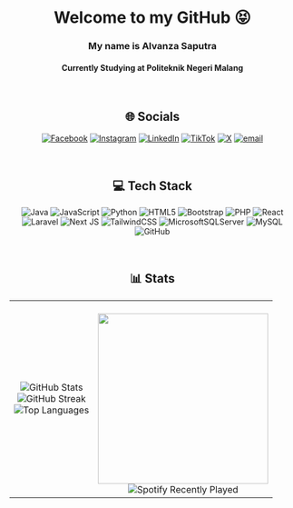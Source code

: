 <h1 align="center">
Welcome to my GitHub 😝
</h1>

<div align="center">
  
  ### My name is Alvanza Saputra
  #### Currently Studying at Politeknik Negeri Malang
  
</div>

<br>

<div align="center">
  
  ## 🌐 Socials
  [![Facebook](https://img.shields.io/badge/Facebook-%231877F2.svg?logo=Facebook&logoColor=white)](https://facebook.com/alvanza.saputra.9)
  [![Instagram](https://img.shields.io/badge/Instagram-%23E4405F.svg?logo=Instagram&logoColor=white)](https://instagram.com/alvnzzz_)
  [![LinkedIn](https://img.shields.io/badge/LinkedIn-%230077B5.svg?logo=linkedin&logoColor=white)](https://linkedin.com/in/alvnz)
  [![TikTok](https://img.shields.io/badge/TikTok-%23000000.svg?logo=TikTok&logoColor=white)](https://tiktok.com/@bukanalvan11)
  [![X](https://img.shields.io/badge/X-black.svg?logo=X&logoColor=white)](https://x.com/alvnzzz_)
  [![email](https://img.shields.io/badge/Email-D14836?logo=gmail&logoColor=white)](mailto:alvanzasaputra123734@gmail.com)
  
</div>

<br>

<div align="center">
  
  ## 💻 Tech Stack
  ![Java](https://img.shields.io/badge/java-%23ED8B00.svg?style=for-the-badge&logo=openjdk&logoColor=white)
  ![JavaScript](https://img.shields.io/badge/javascript-%23323330.svg?style=for-the-badge&logo=javascript&logoColor=%23F7DF1E)
  ![Python](https://img.shields.io/badge/python-3670A0?style=for-the-badge&logo=python&logoColor=ffdd54)
  ![HTML5](https://img.shields.io/badge/html5-%23E34F26.svg?style=for-the-badge&logo=html5&logoColor=white)
  ![Bootstrap](https://img.shields.io/badge/bootstrap-%238511FA.svg?style=for-the-badge&logo=bootstrap&logoColor=white)
  ![PHP](https://img.shields.io/badge/php-%23777BB4.svg?style=for-the-badge&logo=php&logoColor=white)
  ![React](https://img.shields.io/badge/react-%2320232a.svg?style=for-the-badge&logo=react&logoColor=%2361DAFB)
  ![Laravel](https://img.shields.io/badge/laravel-%23FF2D20.svg?style=for-the-badge&logo=laravel&logoColor=white)
  ![Next JS](https://img.shields.io/badge/Next-black?style=for-the-badge&logo=next.js&logoColor=white)
  ![TailwindCSS](https://img.shields.io/badge/tailwindcss-%2338B2AC.svg?style=for-the-badge&logo=tailwind-css&logoColor=white)
  ![MicrosoftSQLServer](https://img.shields.io/badge/Microsoft%20SQL%20Server-CC2927?style=for-the-badge&logo=microsoft%20sql%20server&logoColor=white)
  ![MySQL](https://img.shields.io/badge/mysql-4479A1.svg?style=for-the-badge&logo=mysql&logoColor=white)
  ![GitHub](https://img.shields.io/badge/github-%23121011.svg?style=for-the-badge&logo=github&logoColor=white)
  
</div>  

<br>

<h2 align="center">📊 Stats</h2>

<table align="center">
  <tr align="center">
    <td>
      <img src="https://github-readme-stats.vercel.app/api?username=alvnz11&theme=apprentice&hide_border=false&include_all_commits=true&count_private=true" alt="GitHub Stats"/><br/>
      <img src="https://nirzak-streak-stats.vercel.app/?user=alvnz11&theme=apprentice&hide_border=false" alt="GitHub Streak"/><br/>
      <img src="https://github-readme-stats.vercel.app/api/top-langs/?username=alvnz11&theme=apprentice&hide_border=false&include_all_commits=true&count_private=true&layout=compact" alt="Top Languages"/>
    </td>
    <td align="center" valign="top">
      
  <br>
  
  <img src="https://media4.giphy.com/media/v1.Y2lkPTc5MGI3NjExdmRhbHV6bDMwbjlqb215anQyM2FwYW5ndms4eGJuaXN1dDU2OWNqOCZlcD12MV9pbnRlcm5hbF9naWZfYnlfaWQmY3Q9Zw/4no7ul3pa571e/giphy.gif" width="300"/>

  <br>

  <img src="https://spotify-recently-played-readme.vercel.app/api?user=31du7niofyemqdozhspzrwvu2dza" alt="Spotify Recently Played"/>
    </td>
  </tr>
</table>

<!-- Proudly created with GPRM ( https://gprm.itsvg.in ) -->
